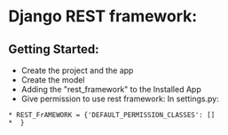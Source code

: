 # Django REST framework:

## Getting Started:
* Create the project and the app
* Create the model
* Adding the "rest_framework" to the Installed App
* Give permission to use rest framework:  In settings.py:
```
* REST_FrAMEWORK = {'DEFAULT_PERMISSION_CLASSES': []
*  }
```
